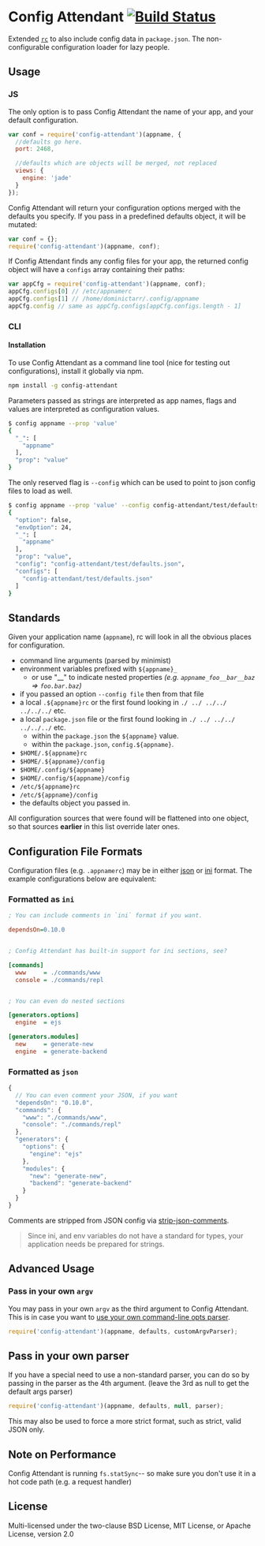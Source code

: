 # Config Attendant [![Build Status](https://travis-ci.org/GarthDB/config-attendant.svg?branch=master)](https://travis-ci.org/GarthDB/config-attendant)

Extended [`rc`](https://github.com/dominictarr/rc) to also include config data in `package.json`. The non-configurable configuration loader for lazy people.

## Usage

### JS

The only option is to pass Config Attendant the name of your app, and your default configuration.

```js
var conf = require('config-attendant')(appname, {
  //defaults go here.
  port: 2468,

  //defaults which are objects will be merged, not replaced
  views: {
    engine: 'jade'
  }
});
```

Config Attendant will return your configuration options merged with the defaults you specify.
If you pass in a predefined defaults object, it will be mutated:

```js
var conf = {};
require('config-attendant')(appname, conf);
```

If Config Attendant finds any config files for your app, the returned config object will have
a `configs` array containing their paths:

```js
var appCfg = require('config-attendant')(appname, conf);
appCfg.configs[0] // /etc/appnamerc
appCfg.configs[1] // /home/dominictarr/.config/appname
appCfg.config // same as appCfg.configs[appCfg.configs.length - 1]
```

### CLI

#### Installation

To use Config Attendant as a command line tool (nice for testing out configurations), install it globally via npm.

```sh
npm install -g config-attendant
```

Parameters passed as strings are interpreted as app names, flags and values are interpreted as configuration values.

```sh
$ config appname --prop 'value'
{
  "_": [
    "appname"
  ],
  "prop": "value"
}
```

The only reserved flag is `--config` which can be used to point to json config files to load as well.

```sh
$ config appname --prop 'value' --config config-attendant/test/defaults.json
{
  "option": false,
  "envOption": 24,
  "_": [
    "appname"
  ],
  "prop": "value",
  "config": "config-attendant/test/defaults.json",
  "configs": [
    "config-attendant/test/defaults.json"
  ]
}
```

## Standards

Given your application name (`appname`), rc will look in all the obvious places for configuration.

  * command line arguments (parsed by minimist)
  * environment variables prefixed with `${appname}_`
    * or use "\_\_" to indicate nested properties
      _(e.g. `appname_foo__bar__baz` => `foo.bar.baz`)_
  * if you passed an option `--config file` then from that file
  * a local `.${appname}rc` or the first found looking in `./ ../ ../../ ../../../` etc.
  * a local `package.json` file or the first found looking in `./ ../ ../../ ../../../` etc.
    * within the `package.json` the `${appname}` value.
    * within the `package.json`, `config.${appname}`.
  * `$HOME/.${appname}rc`
  * `$HOME/.${appname}/config`
  * `$HOME/.config/${appname}`
  * `$HOME/.config/${appname}/config`
  * `/etc/${appname}rc`
  * `/etc/${appname}/config`
  * the defaults object you passed in.

All configuration sources that were found will be flattened into one object,
so that sources **earlier** in this list override later ones.

## Configuration File Formats

Configuration files (e.g. `.appnamerc`) may be in either [json](http://json.org/example) or [ini](http://en.wikipedia.org/wiki/INI_file) format. The example configurations below are equivalent:

### Formatted as `ini`

```ini
; You can include comments in `ini` format if you want.

dependsOn=0.10.0


; Config Attendant has built-in support for ini sections, see?

[commands]
  www     = ./commands/www
  console = ./commands/repl


; You can even do nested sections

[generators.options]
  engine  = ejs

[generators.modules]
  new     = generate-new
  engine  = generate-backend

```

### Formatted as `json`

```js
{
  // You can even comment your JSON, if you want
  "dependsOn": "0.10.0",
  "commands": {
    "www": "./commands/www",
    "console": "./commands/repl"
  },
  "generators": {
    "options": {
      "engine": "ejs"
    },
    "modules": {
      "new": "generate-new",
      "backend": "generate-backend"
    }
  }
}
```

Comments are stripped from JSON config via [strip-json-comments](https://github.com/sindresorhus/strip-json-comments).

> Since ini, and env variables do not have a standard for types, your application needs be prepared for strings.

## Advanced Usage

### Pass in your own `argv`

You may pass in your own `argv` as the third argument to Config Attendant.  This is in case you want to [use your own command-line opts parser](https://github.com/dominictarr/rc/pull/12).

```js
require('config-attendant')(appname, defaults, customArgvParser);
```

## Pass in your own parser

If you have a special need to use a non-standard parser,
you can do so by passing in the parser as the 4th argument.
(leave the 3rd as null to get the default args parser)

```js
require('config-attendant')(appname, defaults, null, parser);
```

This may also be used to force a more strict format,
such as strict, valid JSON only.

## Note on Performance

Config Attendant is running `fs.statSync`-- so make sure you don't use it in a hot code path (e.g. a request handler)

## License

Multi-licensed under the two-clause BSD License, MIT License, or Apache License, version 2.0
